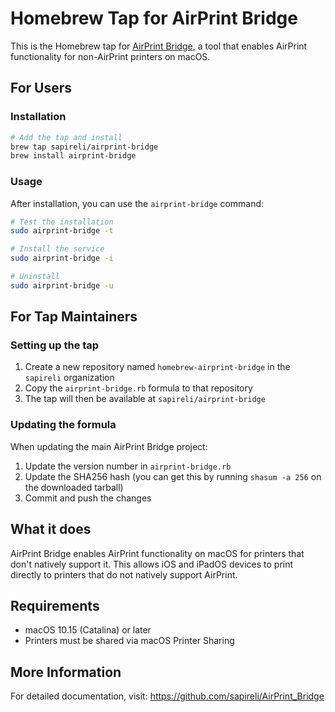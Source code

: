# Homebrew Tap for AirPrint Bridge

This is the Homebrew tap for [AirPrint Bridge](https://github.com/sapireli/AirPrint_Bridge), a tool that enables AirPrint functionality for non-AirPrint printers on macOS.

## For Users

### Installation

```bash
# Add the tap and install
brew tap sapireli/airprint-bridge
brew install airprint-bridge
```

### Usage

After installation, you can use the `airprint-bridge` command:

```bash
# Test the installation
sudo airprint-bridge -t

# Install the service
sudo airprint-bridge -i

# Uninstall
sudo airprint-bridge -u
```

## For Tap Maintainers

### Setting up the tap

1. Create a new repository named `homebrew-airprint-bridge` in the `sapireli` organization
2. Copy the `airprint-bridge.rb` formula to that repository
3. The tap will then be available at `sapireli/airprint-bridge`

### Updating the formula

When updating the main AirPrint Bridge project:

1. Update the version number in `airprint-bridge.rb`
2. Update the SHA256 hash (you can get this by running `shasum -a 256` on the downloaded tarball)
3. Commit and push the changes

## What it does

AirPrint Bridge enables AirPrint functionality on macOS for printers that don't natively support it. This allows iOS and iPadOS devices to print directly to printers that do not natively support AirPrint.

## Requirements

- macOS 10.15 (Catalina) or later
- Printers must be shared via macOS Printer Sharing

## More Information

For detailed documentation, visit: https://github.com/sapireli/AirPrint_Bridge
